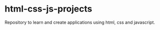 # html-css-js-projects
Repository to learn and create applications using html, css and javascript. 
